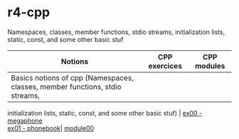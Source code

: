# r4-cpp
Namespaces, classes, member functions, stdio streams, initialization lists, static, const, and some other basic stuf



| Notions | CPP exercices | CPP modules
|--|--|--|
| Basics notions of cpp (Namespaces, classes, member functions, stdio streams,
initialization lists, static, const, and some other basic
stuf) |  [ex00 - megaphone](https://github.com/Elwoll/r4-cpp/tree/main/module_00/ex00) </br> [ex01 - phonebook](https://github.com/Elwoll/r4-cpp/tree/main/module_00/ex01)| [module00](https://github.com/Elwoll/r4-cpp/tree/main/module_00) 
